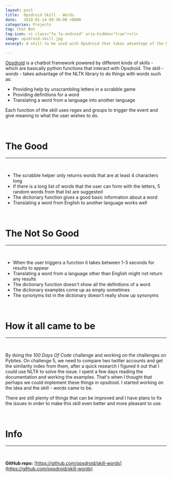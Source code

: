 ```yaml
---
layout: post
title:  Opsdroid Skill - Words
date:   2018-01-14 09:30:00 +0000
categories: Projects
tag: Chat Bot
tag-icon: <i class="fa fa-android" aria-hidden="true"></i>
image: opsdroid-skill.jpg
excerpt: A skill to be used with Opsdroid that takes advantage of the NLTK library to allow opsdroid to translate or define a word. 

---
```

[Opsdroid](2017-10-01-opsdroid.md) is a chatbot framework powered by different kinds of skills - which are basically python functions that interact with Opsdroid. 
The skill - _words_ - takes advantage of the NLTK library to do things with words such as: 
- Providing help by unscrambling letters in a scrabble game
- Providing definitions for a word
- Translating a word from a language into another language

Each function of the skill uses regex and groups to trigger the event and give meaning to what the user wishes to do. 

&nbsp;
# The Good
------
&nbsp;

- The scrabble helper only returns words that are at least 4 characters long
- If there is a long list of words that the user can form with the letters, 5 random words from that list are suggested
- The dictionary function gives a good basic information about a word
- Translating a word from English to another language works well

&nbsp;
# The Not So Good
------
&nbsp;
- When the user triggers a function it takes between 1-3 seconds for results to appear
- Translating a word from a language other than English might not return any results
- The dictionary function doesn't show all the definitions of a word
- The dictionary examples come up as empty sometimes
- The synonyms list in the dictionary doesn't really show up synonyms


&nbsp;
# How it all came to be
------
&nbsp;

By doing the _100 Days Of Code_ challenge and working on the challenges on Pybites. 
On challenge 5, we need to compare two twitter accounts and get the similarity index from them, after a quick research I figured it out that I could use NLTK to solve the issue. I spent a few days reading the documentation and working the examples. 
That's when I thought that perhaps we could implement these things in opsdroid. I started working on the idea and the skill - _words_ came to be.
 
There are still plenty of things that can be improved and I have plans to fix the issues in order to make this skill even better and more pleasant to use.


&nbsp;
# Info
------
&nbsp;

**GitHub repo:** [https://github.com/opsdroid/skill-words](https://github.com/opsdroid/skill-words)
